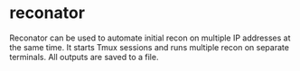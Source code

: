 # reconator
Reconator can be used to automate initial recon on multiple IP addresses at the same time. It starts Tmux sessions and runs multiple recon on separate terminals. All outputs are saved to a file. 
